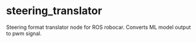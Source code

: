 # steering_translator
Steering format translator node for ROS robocar. Converts ML model output to pwm signal.
